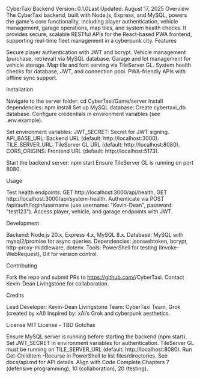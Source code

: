 CyberTaxi Backend
Version: 0.1.0Last Updated: August 17, 2025
Overview
The CyberTaxi backend, built with Node.js, Express, and MySQL, powers the game's core functionality, including player authentication, vehicle management, garage operations, map tiles, and system health checks. It provides secure, scalable RESTful APIs for the React-based PWA frontend, supporting real-time fleet management in a cyberpunk city.
Features

Secure player authentication with JWT and bcrypt.
Vehicle management (purchase, retrieval) via MySQL database.
Garage and lot management for vehicle storage.
Map tile and font serving via TileServer GL.
System health checks for database, JWT, and connection pool.
PWA-friendly APIs with offline sync support.

Installation

Navigate to the server folder: cd CyberTaxi/Game/server
Install dependencies: npm install
Set up MySQL database:
Create cybertaxi_db database.
Configure credentials in environment variables (see .env.example).

Set environment variables:
JWT_SECRET: Secret for JWT signing.
API_BASE_URL: Backend URL (default: http://localhost:3000).
TILE_SERVER_URL: TileServer GL URL (default: http://localhost:8080).
CORS_ORIGINS: Frontend URL (default: http://localhost:5173).

Start the backend server: npm start
Ensure TileServer GL is running on port 8080.

Usage

Test health endpoints: GET http://localhost:3000/api/health, GET http://localhost:3000/api/system-health.
Authenticate via POST /api/auth/login/username (use username: "Kevin-Dean", password: "test123").
Access player, vehicle, and garage endpoints with JWT.

Development

Backend: Node.js 20.x, Express 4.x, MySQL 8.x.
Database: MySQL with mysql2/promise for async queries.
Dependencies: jsonwebtoken, bcrypt, http-proxy-middleware, dotenv.
Tools: PowerShell for testing (Invoke-WebRequest), Git for version control.

Contributing

Fork the repo and submit PRs to https://github.com/<username>/CyberTaxi.
Contact Kevin-Dean Livingstone for collaboration.

Credits

Lead Developer: Kevin-Dean Livingstone
Team: CyberTaxi Team, Grok (created by xAI)
Inspired by: xAI’s Grok and cyberpunk aesthetics.

License
MIT License - TBD
Gotchas

Ensure MySQL server is running before starting the backend (npm start).
Set JWT_SECRET in environment variables for authentication.
TileServer GL must be running on TILE_SERVER_URL (default: http://localhost:8080).
Run Get-ChildItem -Recurse in PowerShell to list files/directories.
See docs/api.md for API details.
Align with Code Complete Chapters 7 (defensive programming), 10 (collaboration), 20 (testing).

